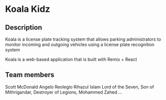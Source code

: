 
# Koala Kidz


## Description

Koala is a license plate tracking system that allows parking administrators to monitor incoming and outgoing vehicles using a license plate recognition system

Koala is a web-based application that is built with Remix + React


## Team members

Scott McDonald
Angelo Reolegio
Rihazul Islam
Lord of the Seven, Son of Mithrigandar, Destroyer of Legions, Mohammed Zahed
...










